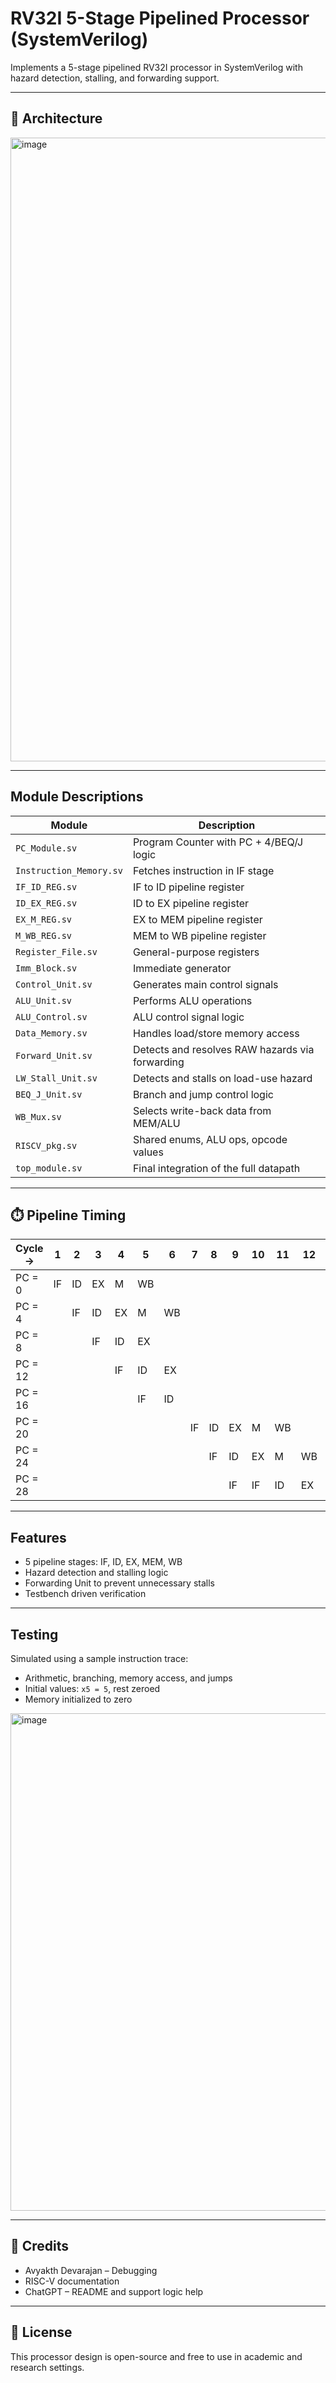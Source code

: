 # RV32I 5-Stage Pipelined Processor (SystemVerilog)

Implements a 5-stage pipelined RV32I processor in SystemVerilog with hazard detection, stalling, and forwarding support.

---

## 🔧 Architecture

<img width="2299" height="998" alt="image" src="https://github.com/user-attachments/assets/beb87d1f-f2ae-47ed-94a7-439a39fa1b54" />

---

##  Module Descriptions

| Module              | Description |
|---------------------|-------------|
| `PC_Module.sv`      | Program Counter with PC + 4/BEQ/J logic |
| `Instruction_Memory.sv` | Fetches instruction in IF stage |
| `IF_ID_REG.sv`      | IF to ID pipeline register |
| `ID_EX_REG.sv`      | ID to EX pipeline register |
| `EX_M_REG.sv`       | EX to MEM pipeline register |
| `M_WB_REG.sv`       | MEM to WB pipeline register |
| `Register_File.sv`  | General-purpose registers |
| `Imm_Block.sv`      | Immediate generator |
| `Control_Unit.sv`   | Generates main control signals |
| `ALU_Unit.sv`       | Performs ALU operations |
| `ALU_Control.sv`    | ALU control signal logic |
| `Data_Memory.sv`    | Handles load/store memory access |
| `Forward_Unit.sv`   | Detects and resolves RAW hazards via forwarding |
| `LW_Stall_Unit.sv`  | Detects and stalls on load-use hazard |
| `BEQ_J_Unit.sv`     | Branch and jump control logic |
| `WB_Mux.sv`         | Selects write-back data from MEM/ALU |
| `RISCV_pkg.sv`      | Shared enums, ALU ops, opcode values |
| `top_module.sv`     | Final integration of the full datapath |

---

## ⏱️ Pipeline Timing

| Cycle →    | 1  | 2  | 3  | 4  | 5  | 6  | 7  | 8  | 9  | 10 | 11 | 12 | 13 | 14 |
|------------|----|----|----|----|----|----|----|----|----|----|----|----|----|----|
| PC = 0     | IF | ID | EX | M  | WB |    |    |    |    |    |    |    |    |    |
| PC = 4     |    | IF | ID | EX | M  | WB |    |    |    |    |    |    |    |    |
| PC = 8     |    |    | IF | ID | EX |    |    |    |    |    |    |    |    |    |
| PC = 12    |    |    |    | IF | ID | EX |    |    |    |    |    |    |    |    |
| PC = 16    |    |    |    |    | IF | ID |    |    |    |    |    |    |    |    |
| PC = 20    |    |    |    |    |    |    | IF | ID | EX | M  | WB |    |    |    |
| PC = 24    |    |    |    |    |    |    |    | IF | ID | EX | M  | WB |    |    |
| PC = 28    |    |    |    |    |    |    |    |    | IF | IF | ID | EX | M  | WB |


---


##  Features

- 5 pipeline stages: IF, ID, EX, MEM, WB  
- Hazard detection and stalling logic  
- Forwarding Unit to prevent unnecessary stalls  
- Testbench driven verification

---
##  Testing

Simulated using a sample instruction trace:
- Arithmetic, branching, memory access, and jumps
- Initial values: `x5 = 5`, rest zeroed
- Memory initialized to zero

<img width="1244" height="796" alt="image" src="https://github.com/user-attachments/assets/b2ec38a6-dc33-412d-a447-f5479dd2c7af" />

---

## 👤 Credits

- Avyakth Devarajan – Debugging
- RISC-V documentation  
- ChatGPT – README and support logic help

---

## 🪪 License

This processor design is open-source and free to use in academic and research settings.

